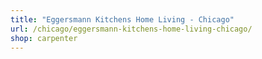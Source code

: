 ```yaml
---
title: "Eggersmann Kitchens Home Living - Chicago"
url: /chicago/eggersmann-kitchens-home-living-chicago/
shop: carpenter
---
```

